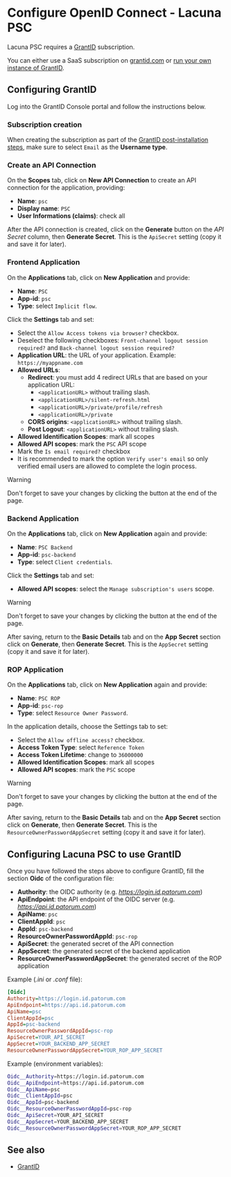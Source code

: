 ﻿# Configure OpenID Connect - Lacuna PSC

Lacuna PSC requires a [GrantID](../../grant-id/index.md) subscription.

You can either use a SaaS subscription on [grantid.com](https://grantid.com/) or [run your own instance of GrantID](../../grant-id/on-premises/index.md).

## Configuring GrantID

Log into the GrantID Console portal and follow the instructions below.

### Subscription creation

When creating the subscription as part of the [GrantID post-installation steps](../../grant-id/on-premises/post-install.md), make sure to select `Email` as the **Username type**.

### Create an API Connection

On the **Scopes** tab, click on **New API Connection** to create an API connection for the application, providing:

* **Name**: `psc`
* **Display name**: `PSC`
* **User Informations (claims)**: check all

After the API connection is created, click on the **Generate** button on the *API Secret* column, then **Generate Secret**.
This is the `ApiSecret` setting (copy it and save it for later).

### Frontend Application

On the **Applications** tab, click on **New Application** and provide:

* **Name**: `PSC`
* **App-id**: `psc`
* **Type**: select `Implicit flow`.

Click the **Settings** tab and set:

* Select the `Allow Access tokens via browser?` checkbox.
* Deselect the following checkboxes: `Front-channel logout session required?` and `Back-channel logout session required?`
* **Application URL**: the URL of your application. Example: `https://myappname.com`
* **Allowed URLs**:
  * **Redirect**: you must add 4 redirect URLs that are based on your application URL:
    * `<applicationURL>` without trailing slash.
    * `<applicationURL>/silent-refresh.html`
    * `<applicationURL>/private/profile/refresh`
    * `<applicationURL>/private`
  * **CORS origins**: `<applicationURL>` without trailing slash.
  * **Post Logout**: `<applicationURL>` without trailing slash.
* **Allowed Identification Scopes**: mark all scopes
* **Allowed API scopes**: mark the `PSC` API scope
* Mark the `Is email required?` checkbox
* It is recommended to mark the option `Verify user's email` so only verified email users are allowed to complete the login process.

> [!WARNING]
> Don't forget to save your changes by clicking the button at the end of the page.

### Backend Application

On the **Applications** tab, click on **New Application** again and provide:

* **Name**: `PSC Backend`
* **App-id**: `psc-backend`
* **Type**: select `Client credentials`.

Click the **Settings** tab and set:

* **Allowed API scopes**: select the `Manage subscription's users` scope.

> [!WARNING]
> Don't forget to save your changes by clicking the button at the end of the page.

After saving, return to the **Basic Details** tab and on the **App Secret** section click on **Generate**, then **Generate Secret**.
This is the `AppSecret` setting (copy it and save it for later).

### ROP Application

On the **Applications** tab, click on **New Application** again and provide:

* **Name**: `PSC ROP`
* **App-id**: `psc-rop`
* **Type**: select `Resource Owner Password`.

In the application details, choose the Settings tab to set:

* Select the `Allow offline access?` checkbox.
* **Access Token Type**: select `Reference Token`
* **Access Token Lifetime**: change to `36000000`
* **Allowed Identification Scopes**: mark all scopes
* **Allowed API scopes**: mark the `PSC` scope

> [!WARNING]
> Don't forget to save your changes by clicking the button at the end of the page.

After saving, return to the **Basic Details** tab and on the **App Secret** section click on **Generate**, then **Generate Secret**.
This is the `ResourceOwnerPasswordAppSecret` setting (copy it and save it for later).

## Configuring Lacuna PSC to use GrantID

Once you have followed the steps above to configure GrantID, fill the section **Oidc** of the configuration file:

* **Authority**: the OIDC authority (e.g. *https://login.id.patorum.com*)
* **ApiEndpoint**: the API endpoint of the OIDC server (e.g. *https://api.id.patorum.com*)
* **ApiName**: `psc`
* **ClientAppId**: `psc`
* **AppId**: `psc-backend`
* **ResourceOwnerPasswordAppId**: `psc-rop`
* **ApiSecret**: the generated secret of the API connection
* **AppSecret**: the generated secret of the backend application
* **ResourceOwnerPasswordAppSecret**: the generated secret of the ROP application

Example (*.ini* or *.conf* file):

```ini
[Oidc]
Authority=https://login.id.patorum.com
ApiEndpoint=https://api.id.patorum.com
ApiName=psc
ClientAppId=psc
AppId=psc-backend
ResourceOwnerPasswordAppId=psc-rop
ApiSecret=YOUR_API_SECRET
AppSecret=YOUR_BACKEND_APP_SECRET
ResourceOwnerPasswordAppSecret=YOUR_ROP_APP_SECRET
```

Example (environment variables):

```bash
Oidc__Authority=https://login.id.patorum.com
Oidc__ApiEndpoint=https://api.id.patorum.com
Oidc__ApiName=psc
Oidc__ClientAppId=psc
Oidc__AppId=psc-backend
Oidc__ResourceOwnerPasswordAppId=psc-rop
Oidc__ApiSecret=YOUR_API_SECRET
Oidc__AppSecret=YOUR_BACKEND_APP_SECRET
Oidc__ResourceOwnerPasswordAppSecret=YOUR_ROP_APP_SECRET
```

## See also

* [GrantID](../../grant-id/index.md)
